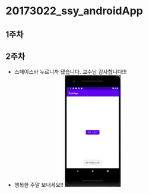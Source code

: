 # 20173022_ssy_androidApp
## 1주차
## 2주차
  - 스페이스바 누르니까 됐습니다. 교수님 감사합니다!!!
  - 행복한 주말 보내세요!!
  <img width="150" height="300" src="./png/2주차-안드로이드프로그래밍.jpg"></img>
